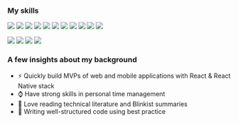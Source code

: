 ### My skills

![](https://img.shields.io/badge/JavaScript-F7DF1E?style=for-the-badge&logo=javascript&logoColor=black) ![](https://img.shields.io/badge/TypeScript-007ACC?style=for-the-badge&logo=typescript&logoColor=white) ![](https://img.shields.io/badge/React-20232A?style=for-the-badge&logo=react&logoColor=61DAFB) ![](https://img.shields.io/badge/Redux-593D88?style=for-the-badge&logo=redux&logoColor=white) ![](https://img.shields.io/badge/react_native-%2320232a.svg?style=for-the-badge&logo=react&logoColor=%2361DAFB) ![](https://img.shields.io/badge/Next--JS-1F262C?style=for-the-badge&logo=next.js&logoColor=white) ![](https://img.shields.io/badge/styled--components-DB7093?style=for-the-badge&logo=styled-components&logoColor=white) ![](https://img.shields.io/badge/Material--UI-0081CB?style=for-the-badge&logo=material-ui&logoColor=white) ![](https://img.shields.io/badge/Apollo--Client-000000?style=for-the-badge&logo=apollo-client&logoColor=000000) ![](https://img.shields.io/badge/Ramda-7F4994?style=for-the-badge&logo=ramda.js&logoColor=white) ![](https://img.shields.io/badge/Firebase-757575?style=for-the-badge&logo=firebase&logoColor=F7CC50)

![](https://img.shields.io/badge/Jest-8E475B?style=for-the-badge&logo=jest&logoColor=white) ![](https://img.shields.io/badge/Cypress-24262D?style=for-the-badge&logo=cypress&logoColor=white) ![](https://img.shields.io/badge/Postman-E67045?style=for-the-badge&logo=postman&logoColor=white) ![](https://img.shields.io/badge/Trello-3175B4?style=for-the-badge&logo=trello&logoColor=white)

### A few insights about my background

- :zap: Quickly build MVPs of web and mobile applications with React & React Native stack
- :watch: Have strong skills in personal time management
- :book: Love reading technical literature and Blinkist summaries
- :100: Writing well-structured code using best practice
